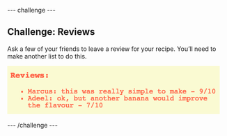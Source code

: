 \--- challenge \---

## Challenge: Reviews

Ask a few of your friends to leave a review for your recipe. You’ll need to make another list to do this.

![צילום מסך](images/recipe-reviews.png)

\--- /challenge \---